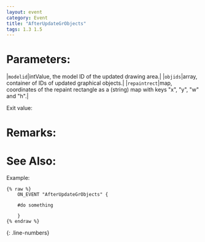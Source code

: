 ```yaml
---
layout: event
category: Event
title: "AfterUpdateGrObjects"
tags: 1.3 1.5
---
```




# Parameters:  

|`modelid`|intValue, the model ID of the updated drawing area.|
|`objids`|array, container of IDs of updated graphical objects.|
|`repaintrect`|map, coordinates of the repaint rectangle as a (string) map with keys "x", "y", "w" and "h".|

Exit value:



# Remarks:  



# See Also:  



Example:  

```adoscript
{% raw %}
	ON_EVENT "AfterUpdateGrObjects" {
	
	#do something
	
	}
{% endraw %}
```
{: .line-numbers}

